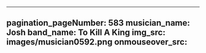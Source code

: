 ------
pagination_pageNumber: 583
musician_name: Josh
band_name: To Kill A King
img_src: images/musician0592.png
onmouseover_src: 
------